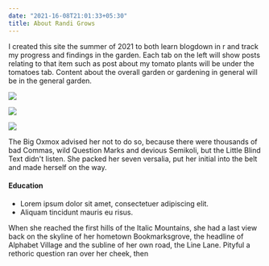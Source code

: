 ```yaml
---
date: "2021-16-08T21:01:33+05:30"
title: About Randi Grows
---
```


I created this site the summer of 2021 to both learn blogdown in r and track my progress and findings in the garden. Each tab on the left will show posts relating to that item such as post about my tomato plants will be under the tomatoes tab. Content about the overall garden or gardening in general will be in the general garden. 

![](/portfolio/about.jpg)

![](/portfolio/work2_files/lucow.JPG)

![](/img/about.jpeg)

The Big Oxmox advised her not to do so, because there were thousands of bad Commas, wild Question Marks and devious Semikoli, but the Little Blind Text didn't listen. She packed her seven versalia, put her initial into the belt and made herself on the way.

#### Education

* Lorem ipsum dolor sit amet, consectetuer adipiscing elit.
* Aliquam tincidunt mauris eu risus.

When she reached the first hills of the Italic Mountains, she had a last view back on the skyline of her hometown Bookmarksgrove, the headline of Alphabet Village and the subline of her own road, the Line Lane. Pityful a rethoric question ran over her cheek, then

